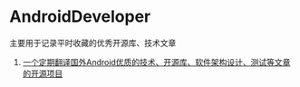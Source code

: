 # AndroidDeveloper
主要用于记录平时收藏的优秀开源库、技术文章


1. [一个定期翻译国外Android优质的技术、开源库、软件架构设计、测试等文章的开源项目](https://github.com/yanxinmiao/android-tech-frontier)
